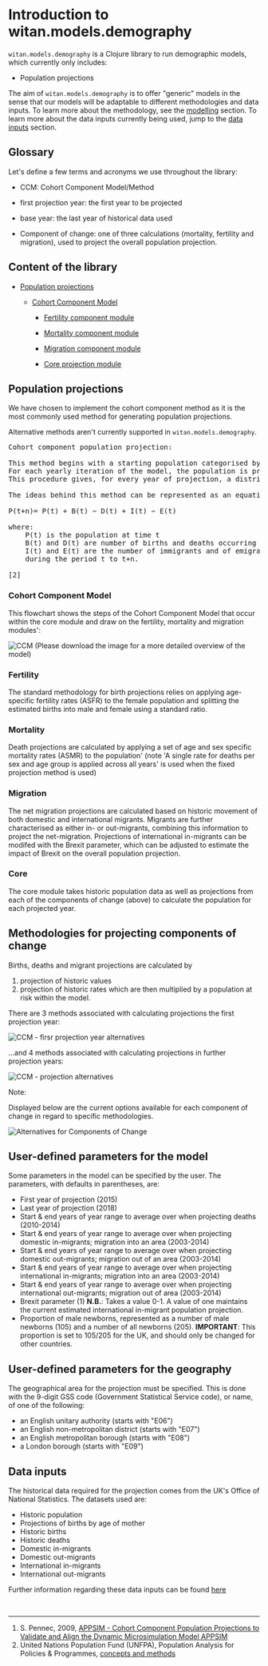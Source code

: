 # Introduction to witan.models.demography


`witan.models.demography` is a Clojure library to run demographic models, which currently only includes:

* Population projections

The aim of `witan.models.demography` is to offer "generic" models in the sense that our models will be adaptable to different methodologies and data inputs. To learn more about the methodology, see the [modelling](#trend-based-cohort-component-model) section. To learn more about the data inputs currently being used, jump to the [data inputs](#data-inputs) section.

## Glossary
Let's define a few terms and acronyms we use throughout the library:

* CCM: Cohort Component Model/Method

* first projection year: the first year to be projected

* base year: the last year of historical data used

* Component of change: one of three calculations (mortality, fertility and migration), used to project the overall population projection.


## Content of the library
* [Population projections](#population-projections)
  - [Cohort Component Model](#cohort-component-model)

	* [Fertility component module](#fertility)

	* [Mortality component module](#mortality)

	* [Migration component module](#migration)

    * [Core projection module](#core)


## Population projections

We have chosen to implement the cohort component method as it is the most commonly used method for generating population projections.

Alternative methods aren't currently supported in `witan.models.demography`.

<pre>Cohort component population projection:

This method begins with a starting population categorised by age and sex.
For each yearly iteration of the model, the population is projected by applying assumptions regarding mortality, fertility and migration.
This procedure gives, for every year of projection, a distribution of the population by age and sex. [1]

The ideas behind this method can be represented as an equation:

P(t+n)= P(t) + B(t) − D(t) + I(t) − E(t)

where:
    P(t) is the population at time t
    B(t) and D(t) are number of births and deaths occurring between t and t+n.
    I(t) and E(t) are the number of immigrants and of emigrants from the area
    during the period t to t+n.

[2]
</pre>


### Cohort Component Model

This flowchart shows the steps of the Cohort Component Model that occur within the core module and draw on the fertility, mortality and migration modules':

![CCM](images/CCM_flowchart.png)
(Please download the image for a more detailed overview of the model)


### Fertility

The standard methodology for birth projections relies on applying age-specific fertility rates (ASFR) to the female population and splitting the estimated births into male and female using a standard ratio.

### Mortality

Death projections are calculated by applying a set of age and sex specific mortality rates (ASMR) to the population' (note 'A single rate for deaths per sex and age group is applied across all years' is used when the fixed projection method is used)

### Migration

The net migration projections are calculated based on historic movement of both domestic and international migrants. Migrants are further characterised as either in- or out-migrants, combining this information to project the net-migration. Projections of international in-migrants can be modifed with the Brexit parameter, which can be adjusted to estimate the impact of Brexit on the overall population projection.

### Core
The core module takes historic population data as well as projections from each of the components of change (above) to calculate the  population for each projected year.

## Methodologies for projecting components of change

Births, deaths and migrant projections are calculated by
1. projection of historic values
2. projection of historic rates which are then multiplied by a population at risk within the model.

There are 3 methods associated with calculating projections the first projection year:

![CCM - firsr projection year alternatives](images/First_projection_year_projection_alternatives.png)

...and 4 methods associated with calculating projections in further projection years:

![CCM - projection alternatives](images/Component_projection_alternatives.png)

Note:

Displayed below are the current options available for each component of change in regard to specific methodologies.

![Alternatives for Components of Change](images/alternatives_for_Coc.png)

## User-defined parameters for the model

Some parameters in the model can be specified by the user. The parameters, with defaults in parentheses, are:

* First year of projection (2015)
* Last year of projection (2018)
* Start & end years of year range to average over when projecting deaths (2010-2014)
* Start & end years of year range to average over when projecting domestic in-migrants; migration into an area (2003-2014)
* Start & end years of year range to average over when projecting domestic out-migrants; migration out of an area (2003-2014)
* Start & end years of year range to average over when projecting international in-migrants; migration into an area (2003-2014)
* Start & end years of year range to average over when projecting international out-migrants; migration out of area (2003-2014)
* Brexit parameter (1) **N.B.**: Takes a value 0-1. A value of one maintains the current estimated international in-migrant population projection.  
* Proportion of male newborns, represented as a number of male newborns (105) and a number of all newborns (205). **IMPORTANT**: This proportion is set to 105/205 for the UK, and should only be changed for other countries.

## User-defined parameters for the geography

The geographical area for the projection must be specified. This is done with the 9-digit GSS code (Government Statistical Service code), or name, of one of the following:

  * an English unitary authority (starts with "E06")
  * an English non-metropolitan district (starts with "E07")
  * an English metropolitan borough (starts with "E08")
  * a London borough (starts with "E09")


## Data inputs

The historical data required for the projection comes from the UK's Office of National Statistics. The datasets used are:

* Historic population
* Projections of births by age of mother
* Historic births
* Historic deaths
* Domestic in-migrants
* Domestic out-migrants
* International in-migrants
* International out-migrants

Further information regarding these data inputs can be found [here](https://github.com/MastodonC/witan.models.demography/blob/master/doc/Data_sources.csv)

<br>

___
1. S. Pennec, 2009, [APPSIM - Cohort Component Population Projections to Validate and Align the Dynamic Microsimulation Model APPSIM](http://www.natsem.canberra.edu.au/publications/?publication=appsim-cohort-component-population-projections-to-validate-and-align-the-dynamic-microsimulation-model-appsim)
2. United Nations Population Fund (UNFPA), Population Analysis for Policies & Programmes, [concepts and methods](http://papp.iussp.org/sessions/papp101_s10/PAPP101_s10_060_010.html)
